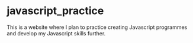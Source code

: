 # javascript_practice
This is a website where I plan to practice creating Javascript programmes and develop my Javascript skills further.
